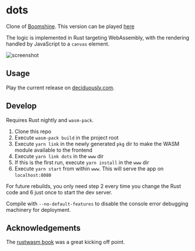 # dots
Clone of [Boomshine](http://www.k2xl.com/games/boomshine/).  This version can be played [here](http://deciduously.com/dots)

The logic is implemented in Rust targeting WebAssembly, with the rendering handled by JavaScript to a `canvas` element.

![screenshot](https://i.imgur.com/QYgJVLW.png)

## Usage

Play the current release on [deciduously.com](http://deciduously.com/static/extern/dots/index.html).

## Develop

Requires Rust nightly and `wasm-pack`. 

1. Clone this repo
2. Execute `wasm-pack build` in the project root
3. Execute `yarn link` in the newly generated `pkg` dir to make the WASM module available to the frontend
4. Execute `yarn link dots` in the `www` dir
5. If this is the first run, execute `yarn install` in the `www` dir
6. Execute `yarn start` from within `www`.  This will serve the app on `localhost:8080`

For future rebuilds, you only need step 2 every time you change the Rust code and 6 just once to start the dev server.

Compile with `--no-default-features` to disable the console error debugging machinery for deployment.

## Acknowledgements

The [rustwasm book](https://rustwasm.github.io/book/) was a great kicking off point.